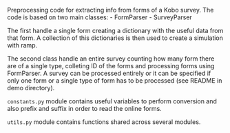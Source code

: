 Preprocessing code for extracting info from forms of a Kobo survey. 
The code is based on two main classes:
    - FormParser
    - SurveyParser

The first handle a single form creating a dictionary with the useful data from that form. A collection of this dictionaries is then used to create a simulation with ramp.

The second class handle an entire survey counting how many form there are of a single type, colleting ID of the forms and processing forms using FormParser. A survey can be processed entirely or it can be specified if only one form or a single type of form has to be processed (see README in demo directory).

`constants.py` module contains useful variables to perform conversion and also prefix and suffix in order to read the online forms.

`utils.py` module contains functions shared across several modules.